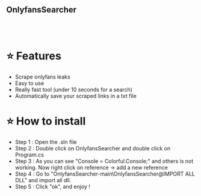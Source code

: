 <h2 align="mcenter">OnlyfansSearcher</h2>
<br>
<br>

# ⭐️ Features
 - Scrape onlyfans leaks
 - Easy to use
 - Really fast tool (under 10 seconds for a search)
 - Automatically save your scraped links in a txt file

# ⭐️ How to install
 - Step 1 : Open the .sln file
 - Step 2 : Double click on OnlyfansSearcher and  double click on Program.cs
 - Step 3 : As you can see "Console = Colorful.Console;" and others is not working. Now right click on reference -> add a new reference
 - Step 4 : Go to "OnlyfansSearcher-main\OnlyfansSearcher\@IMPORT ALL DLL" and import all dll.
 - Step 5 : Click "ok", and enjoy !
<br><br><br><br>
